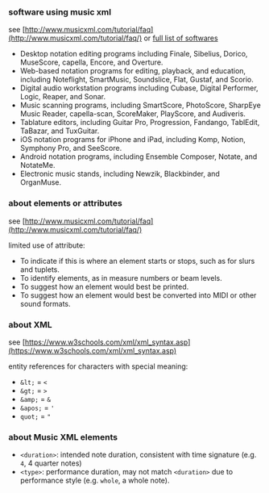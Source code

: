 ### software using music xml

see [http://www.musicxml.com/tutorial/faq](http://www.musicxml.com/tutorial/faq/) or [full list of softwares](http://www.musicxml.com/software/)

* Desktop notation editing programs including Finale, Sibelius, Dorico, MuseScore, capella, Encore, and Overture.
* Web-based notation programs for editing, playback, and education, including Noteflight, SmartMusic, Soundslice, Flat, Gustaf, and Scorio.
* Digital audio workstation programs including Cubase, Digital Performer, Logic, Reaper, and Sonar.
* Music scanning programs, including SmartScore, PhotoScore, SharpEye Music Reader, capella-scan, ScoreMaker, PlayScore, and Audiveris.
* Tablature editors, including Guitar Pro, Progression, Fandango, TablEdit, TaBazar, and TuxGuitar.
* iOS notation programs for iPhone and iPad, including Komp, Notion, Symphony Pro, and SeeScore.
* Android notation programs, including Ensemble Composer, Notate, and NotateMe.
* Electronic music stands, including Newzik, Blackbinder, and OrganMuse.

### about elements or attributes

see [http://www.musicxml.com/tutorial/faq](http://www.musicxml.com/tutorial/faq/)

limited use of attribute:

* To indicate if this is where an element starts or stops, such as for slurs and tuplets.
* To identify elements, as in measure numbers or beam levels.
* To suggest how an element would best be printed.
* To suggest how an element would best be converted into MIDI or other sound formats.


### about XML

see [https://www.w3schools.com/xml/xml_syntax.asp](https://www.w3schools.com/xml/xml_syntax.asp)

entity references for characters with special meaning:

* `&lt;` = `<`
* `&gt;` = `>`
* `&amp;` = `&`
* `&apos;` = `'`
* `quot;` = `"`

### about Music XML elements

* `<duration>`: intended note duration, consistent with time signature (e.g. `4`, 4 quarter notes)
* `<type>`: performance duration, may not match `<duration>` due to performance style (e.g. `whole`, a whole note). 




